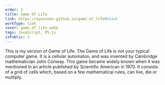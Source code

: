 ```yaml
---
order: 2
title: Game Of Life
link: https://dyooreen.github.io/game_of_life#black
workType: link
cover: game_of_life.webp
tags: JavaScript, P5.js
isPublic: 1
---
```


This is my version of Game of Life.
The Game of Life is not your typical computer game. It is a cellular automaton, and was invented by Cambridge mathematician John Conway. This game became widely known when it was mentioned in an article published by Scientific American in 1970. It consists of a grid of cells which, based on a few mathematical rules, can live, die or multiply.
